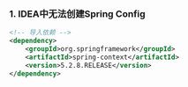 ### 1. IDEA中无法创建Spring Config

```xml
<!-- 导入依赖 -->
<dependency>
    <groupId>org.springframework</groupId>
    <artifactId>spring-context</artifactId>
    <version>5.2.8.RELEASE</version>
</dependency>
```



